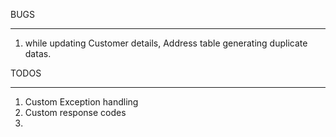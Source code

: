 BUGS
___________

1. while updating Customer details, Address table generating duplicate datas.



TODOS
___________
1. Custom Exception handling
2. Custom response codes
3. 